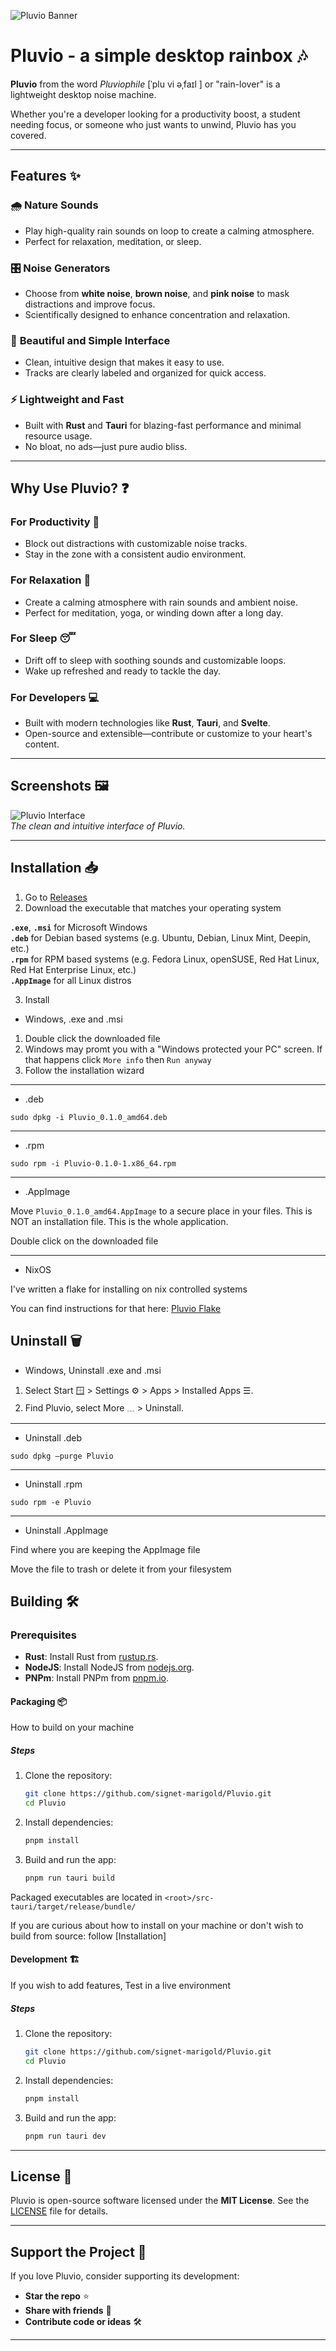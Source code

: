 ![Pluvio Banner](.github/assets/pluvio_banner.png)

# Pluvio - a simple desktop rainbox 🎶

**Pluvio** from the word *Pluviophile* [ˈplu vi əˌfaɪl ] or "rain-lover" is a lightweight desktop noise machine.

Whether you're a developer looking for a productivity boost, a student needing focus, or someone who just wants to unwind, Pluvio has you covered.

---

## Features ✨

### 🌧️ **Nature Sounds**
- Play high-quality rain sounds on loop to create a calming atmosphere.
- Perfect for relaxation, meditation, or sleep.

### 🎛️ **Noise Generators**
- Choose from **white noise**, **brown noise**, and **pink noise** to mask distractions and improve focus.
- Scientifically designed to enhance concentration and relaxation.

### 🎨 **Beautiful and Simple Interface**
- Clean, intuitive design that makes it easy to use.
- Tracks are clearly labeled and organized for quick access.

### ⚡ **Lightweight and Fast**
- Built with **Rust** and **Tauri** for blazing-fast performance and minimal resource usage.
- No bloat, no ads—just pure audio bliss.

---

## Why Use Pluvio? ❓

### For Productivity 🚀
- Block out distractions with customizable noise tracks.
- Stay in the zone with a consistent audio environment.

### For Relaxation 🌿
- Create a calming atmosphere with rain sounds and ambient noise.
- Perfect for meditation, yoga, or winding down after a long day.

### For Sleep 😴
- Drift off to sleep with soothing sounds and customizable loops.
- Wake up refreshed and ready to tackle the day.

### For Developers 💻
- Built with modern technologies like **Rust**, **Tauri**, and **Svelte**.
- Open-source and extensible—contribute or customize to your heart's content.

---

## Screenshots 🖼️

![Pluvio Interface](.github/screenshots/2025-02-26_01-18-15_ksnip.png)  
*The clean and intuitive interface of Pluvio.*

---

## Installation 📥

1. Go to [Releases](https://github.com/signet-marigold/Pluvio/releases)
2. Download the executable that matches your operating system

**`.exe`**, **`.msi`** for Microsoft Windows  
**`.deb`** for Debian based systems (e.g. Ubuntu, Debian, Linux Mint, Deepin, etc.)  
**`.rpm`** for RPM based systems (e.g. Fedora Linux, openSUSE, Red Hat Linux, Red Hat Enterprise Linux, etc.)  
**`.AppImage`** for all Linux distros  

3. Install

- Windows, .exe and .msi

1. Double click the downloaded file
2. Windows may promt you with a "Windows protected your PC" screen.
If that happens click `More info` then `Run anyway`
3. Follow the installation wizard

---

- .deb

```
sudo dpkg -i Pluvio_0.1.0_amd64.deb
```

---

- .rpm

```
sudo rpm -i Pluvio-0.1.0-1.x86_64.rpm
```

---

- .AppImage

Move `Pluvio_0.1.0_amd64.AppImage` to a secure place in your files. This is NOT an installation file. This is the whole application.

Double click on the downloaded file

---

- NixOS

I've written a flake for installing on nix controlled systems

You can find instructions for that here: [Pluvio Flake](https://github.com/signet-marigold/pluvio-flake)

## Uninstall 🗑️

- Windows, Uninstall .exe and .msi

1. Select Start 🪟 > Settings ⚙️ > Apps > Installed Apps ☰.
2. Find Pluvio, select More 𓈓 > Uninstall.

---

- Uninstall .deb

```
sudo dpkg –purge Pluvio
```

---

- Uninstall .rpm

```
sudo rpm -e Pluvio
```

---

- Uninstall .AppImage

Find where you are keeping the AppImage file

Move the file to trash or delete it from your filesystem

## Building 🛠️

### Prerequisites
- **Rust**: Install Rust from [rustup.rs](https://rustup.rs/).
- **NodeJS**: Install NodeJS from [nodejs.org](https://nodejs.org/).
- **PNPm**: Install PNPm from [pnpm.io](https://pnpm.io/).

#### Packaging 📦

How to build on your machine

##### Steps
1. Clone the repository:
   ```bash
   git clone https://github.com/signet-marigold/Pluvio.git
   cd Pluvio
   ```
2. Install dependencies:
   ```bash
   pnpm install
   ```
3. Build and run the app:
   ```bash
   pnpm run tauri build
   ```

Packaged executables are located in `<root>/src-tauri/target/release/bundle/`

If you are curious about how to install on your machine or don't wish to build from source: follow [Installation]

#### Development 🏗️

If you wish to add features, Test in a live environment

##### Steps
1. Clone the repository:
   ```bash
   git clone https://github.com/signet-marigold/Pluvio.git
   cd Pluvio
   ```
2. Install dependencies:
   ```bash
   pnpm install
   ```
3. Build and run the app:
   ```bash
   pnpm run tauri dev
   ```

---

## License 📜

Pluvio is open-source software licensed under the **MIT License**. See the [LICENSE](LICENSE) file for details.

---

## Support the Project 💖

If you love Pluvio, consider supporting its development:
- **Star the repo** ⭐️
- **Share with friends** 🚀
- **Contribute code or ideas** 🛠️

---
